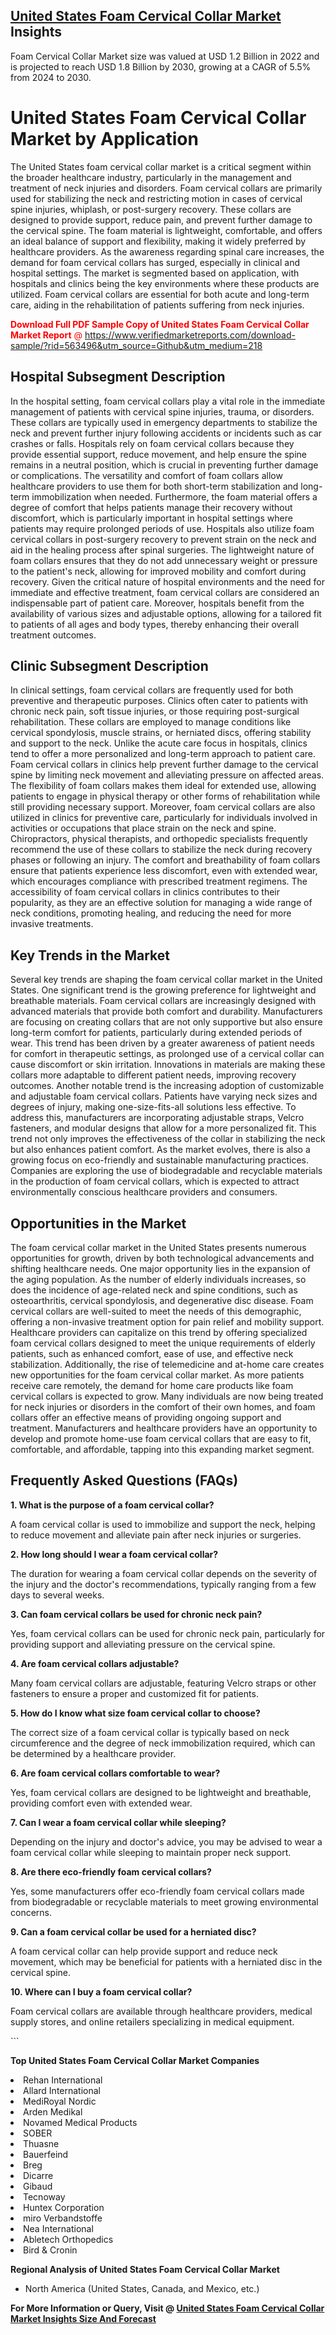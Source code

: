 <h2><a href="https://www.verifiedmarketreports.com/download-sample/?rid=563496&amp;utm_source=Github&amp;utm_medium=218" target="_blank">United States Foam Cervical Collar Market</a> Insights</h2><p>Foam Cervical Collar Market size was valued at USD 1.2 Billion in 2022 and is projected to reach USD 1.8 Billion by 2030, growing at a CAGR of 5.5% from 2024 to 2030.</p><p> <h1>United States Foam Cervical Collar Market by Application</h1> <p>The United States foam cervical collar market is a critical segment within the broader healthcare industry, particularly in the management and treatment of neck injuries and disorders. Foam cervical collars are primarily used for stabilizing the neck and restricting motion in cases of cervical spine injuries, whiplash, or post-surgery recovery. These collars are designed to provide support, reduce pain, and prevent further damage to the cervical spine. The foam material is lightweight, comfortable, and offers an ideal balance of support and flexibility, making it widely preferred by healthcare providers. As the awareness regarding spinal care increases, the demand for foam cervical collars has surged, especially in clinical and hospital settings. The market is segmented based on application, with hospitals and clinics being the key environments where these products are utilized. Foam cervical collars are essential for both acute and long-term care, aiding in the rehabilitation of patients suffering from neck injuries. <p><span class=""><span style="color: #ff0000;"><strong>Download Full PDF Sample Copy of United States Foam Cervical Collar Market Report</strong> @ </span><a href="https://www.verifiedmarketreports.com/download-sample/?rid=563496&amp;utm_source=Github&amp;utm_medium=218" target="_blank">https://www.verifiedmarketreports.com/download-sample/?rid=563496&amp;utm_source=Github&amp;utm_medium=218</a></span></p></p> <h2>Hospital Subsegment Description</h2> <p>In the hospital setting, foam cervical collars play a vital role in the immediate management of patients with cervical spine injuries, trauma, or disorders. These collars are typically used in emergency departments to stabilize the neck and prevent further injury following accidents or incidents such as car crashes or falls. Hospitals rely on foam cervical collars because they provide essential support, reduce movement, and help ensure the spine remains in a neutral position, which is crucial in preventing further damage or complications. The versatility and comfort of foam collars allow healthcare providers to use them for both short-term stabilization and long-term immobilization when needed. Furthermore, the foam material offers a degree of comfort that helps patients manage their recovery without discomfort, which is particularly important in hospital settings where patients may require prolonged periods of use. Hospitals also utilize foam cervical collars in post-surgery recovery to prevent strain on the neck and aid in the healing process after spinal surgeries. The lightweight nature of foam collars ensures that they do not add unnecessary weight or pressure to the patient's neck, allowing for improved mobility and comfort during recovery. Given the critical nature of hospital environments and the need for immediate and effective treatment, foam cervical collars are considered an indispensable part of patient care. Moreover, hospitals benefit from the availability of various sizes and adjustable options, allowing for a tailored fit to patients of all ages and body types, thereby enhancing their overall treatment outcomes.</p> <h2>Clinic Subsegment Description</h2> <p>In clinical settings, foam cervical collars are frequently used for both preventive and therapeutic purposes. Clinics often cater to patients with chronic neck pain, soft tissue injuries, or those requiring post-surgical rehabilitation. These collars are employed to manage conditions like cervical spondylosis, muscle strains, or herniated discs, offering stability and support to the neck. Unlike the acute care focus in hospitals, clinics tend to offer a more personalized and long-term approach to patient care. Foam cervical collars in clinics help prevent further damage to the cervical spine by limiting neck movement and alleviating pressure on affected areas. The flexibility of foam collars makes them ideal for extended use, allowing patients to engage in physical therapy or other forms of rehabilitation while still providing necessary support. Moreover, foam cervical collars are also utilized in clinics for preventive care, particularly for individuals involved in activities or occupations that place strain on the neck and spine. Chiropractors, physical therapists, and orthopedic specialists frequently recommend the use of these collars to stabilize the neck during recovery phases or following an injury. The comfort and breathability of foam collars ensure that patients experience less discomfort, even with extended wear, which encourages compliance with prescribed treatment regimens. The accessibility of foam cervical collars in clinics contributes to their popularity, as they are an effective solution for managing a wide range of neck conditions, promoting healing, and reducing the need for more invasive treatments.</p> <h2>Key Trends in the Market</h2> <p>Several key trends are shaping the foam cervical collar market in the United States. One significant trend is the growing preference for lightweight and breathable materials. Foam cervical collars are increasingly designed with advanced materials that provide both comfort and durability. Manufacturers are focusing on creating collars that are not only supportive but also ensure long-term comfort for patients, particularly during extended periods of wear. This trend has been driven by a greater awareness of patient needs for comfort in therapeutic settings, as prolonged use of a cervical collar can cause discomfort or skin irritation. Innovations in materials are making these collars more adaptable to different patient needs, improving recovery outcomes. Another notable trend is the increasing adoption of customizable and adjustable foam cervical collars. Patients have varying neck sizes and degrees of injury, making one-size-fits-all solutions less effective. To address this, manufacturers are incorporating adjustable straps, Velcro fasteners, and modular designs that allow for a more personalized fit. This trend not only improves the effectiveness of the collar in stabilizing the neck but also enhances patient comfort. As the market evolves, there is also a growing focus on eco-friendly and sustainable manufacturing practices. Companies are exploring the use of biodegradable and recyclable materials in the production of foam cervical collars, which is expected to attract environmentally conscious healthcare providers and consumers.</p> <h2>Opportunities in the Market</h2> <p>The foam cervical collar market in the United States presents numerous opportunities for growth, driven by both technological advancements and shifting healthcare needs. One major opportunity lies in the expansion of the aging population. As the number of elderly individuals increases, so does the incidence of age-related neck and spine conditions, such as osteoarthritis, cervical spondylosis, and degenerative disc disease. Foam cervical collars are well-suited to meet the needs of this demographic, offering a non-invasive treatment option for pain relief and mobility support. Healthcare providers can capitalize on this trend by offering specialized foam cervical collars designed to meet the unique requirements of elderly patients, such as enhanced comfort, ease of use, and effective neck stabilization. Additionally, the rise of telemedicine and at-home care creates new opportunities for the foam cervical collar market. As more patients receive care remotely, the demand for home care products like foam cervical collars is expected to grow. Many individuals are now being treated for neck injuries or disorders in the comfort of their own homes, and foam collars offer an effective means of providing ongoing support and treatment. Manufacturers and healthcare providers have an opportunity to develop and promote home-use foam cervical collars that are easy to fit, comfortable, and affordable, tapping into this expanding market segment.</p> <h2>Frequently Asked Questions (FAQs)</h2> <p><b>1. What is the purpose of a foam cervical collar?</b></p> <p>A foam cervical collar is used to immobilize and support the neck, helping to reduce movement and alleviate pain after neck injuries or surgeries.</p> <p><b>2. How long should I wear a foam cervical collar?</b></p> <p>The duration for wearing a foam cervical collar depends on the severity of the injury and the doctor's recommendations, typically ranging from a few days to several weeks.</p> <p><b>3. Can foam cervical collars be used for chronic neck pain?</b></p> <p>Yes, foam cervical collars can be used for chronic neck pain, particularly for providing support and alleviating pressure on the cervical spine.</p> <p><b>4. Are foam cervical collars adjustable?</b></p> <p>Many foam cervical collars are adjustable, featuring Velcro straps or other fasteners to ensure a proper and customized fit for patients.</p> <p><b>5. How do I know what size foam cervical collar to choose?</b></p> <p>The correct size of a foam cervical collar is typically based on neck circumference and the degree of neck immobilization required, which can be determined by a healthcare provider.</p> <p><b>6. Are foam cervical collars comfortable to wear?</b></p> <p>Yes, foam cervical collars are designed to be lightweight and breathable, providing comfort even with extended wear.</p> <p><b>7. Can I wear a foam cervical collar while sleeping?</b></p> <p>Depending on the injury and doctor's advice, you may be advised to wear a foam cervical collar while sleeping to maintain proper neck support.</p> <p><b>8. Are there eco-friendly foam cervical collars?</b></p> <p>Yes, some manufacturers offer eco-friendly foam cervical collars made from biodegradable or recyclable materials to meet growing environmental concerns.</p> <p><b>9. Can a foam cervical collar be used for a herniated disc?</b></p> <p>A foam cervical collar can help provide support and reduce neck movement, which may be beneficial for patients with a herniated disc in the cervical spine.</p> <p><b>10. Where can I buy a foam cervical collar?</b></p> <p>Foam cervical collars are available through healthcare providers, medical supply stores, and online retailers specializing in medical equipment.</p> ```</p><p><strong>Top United States Foam Cervical Collar Market Companies</strong></p><div data-test-id=""><p><li>Rehan International</li><li> Allard International</li><li> MediRoyal Nordic</li><li> Arden Medikal</li><li> Novamed Medical Products</li><li> SOBER</li><li> Thuasne</li><li> Bauerfeind</li><li> Breg</li><li> Dicarre</li><li> Gibaud</li><li> Tecnoway</li><li> Huntex Corporation</li><li> miro Verbandstoffe</li><li> Nea International</li><li> Abletech Orthopedics</li><li> Bird & Cronin</li></p><div><strong>Regional Analysis of&nbsp;United States Foam Cervical Collar Market</strong></div><ul><li dir="ltr"><p dir="ltr">North America&nbsp;(United States, Canada, and Mexico, etc.)</p></li></ul><p><strong>For More Information or Query, Visit @&nbsp;</strong><strong><a href="https://www.verifiedmarketreports.com/product/foam-cervical-collar-market/?utm_source=Github&amp;utm_medium=218" target="_blank">United States Foam Cervical Collar Market Insights Size And Forecast</a></strong></p></div>
